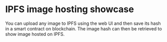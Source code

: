 # IPFS image hosting showcase

You can upload any image to IPFS using the web UI and then save its hash in a smart contract on blockchain. The image hash can then be retrieved to show image hosted on IPFS.
